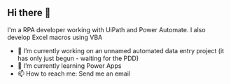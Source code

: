 ## Hi there 👋

I'm a RPA developer working with UiPath and Power Automate. I also develop Excel macros using VBA 

- 🔭 I’m currently working on an unnamed automated data entry project (it has only just begun - waiting for the PDD)
- 🌱 I’m currently learning Power Apps
- 📫 How to reach me: Send me an email
